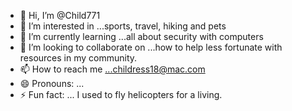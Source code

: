 - 👋 Hi, I’m @Child771
- 👀 I’m interested in ...sports, travel, hiking and pets
- 🌱 I’m currently learning ...all about security with computers
- 💞️ I’m looking to collaborate on ...how to help less fortunate with resources in my community.
- 📫 How to reach me ...childress18@mac.com
- 😄 Pronouns: ...
- ⚡ Fun fact: ... I used to fly helicopters for a living.

<!---
Child771/Child771 is a ✨ special ✨ repository because its `README.md` (this file) appears on your GitHub profile.
You can click the Preview link to take a look at your changes.
--->
